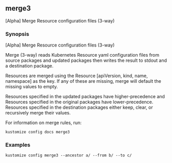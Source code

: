 ## merge3

[Alpha] Merge Resource configuration files (3-way)

### Synopsis

[Alpha] Merge Resource configuration files (3-way)

Merge (3-way) reads Kubernetes Resource yaml configuration files from source packages and updated
packages then writes the result to stdout and a destination package.

Resources are merged using the Resource [apiVersion, kind, name, namespace] as the key.  If any of
these are missing, merge will default the missing values to empty.

Resources specified in the updated packages have higher-precedence and Resources specified
in the original packages have lower-precedence.  Resources specified in the destination
packages either keep, clear, or recursively merge their values.

For information on merge rules, run:

	kustomize config docs merge3

### Examples

    kustomize config merge3 --ancestor a/ --from b/ --to c/